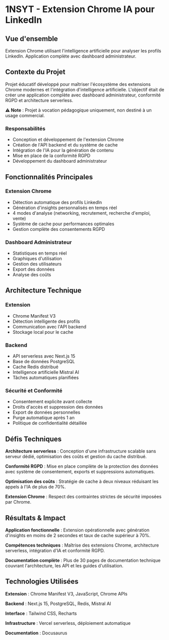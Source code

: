 # 1NSYT - Extension Chrome IA pour LinkedIn

## Vue d'ensemble

Extension Chrome utilisant l'intelligence artificielle pour analyser les profils LinkedIn. Application complète avec dashboard administrateur.

## Contexte du Projet

Projet éducatif développé pour maîtriser l'écosystème des extensions Chrome modernes et l'intégration d'intelligence artificielle. L'objectif était de créer une application complète avec dashboard administrateur, conformité RGPD et architecture serverless.

**⚠️ Note** : Projet à vocation pédagogique uniquement, non destiné à un usage commercial.

### Responsabilités
- Conception et développement de l'extension Chrome
- Création de l'API backend et du système de cache
- Intégration de l'IA pour la génération de contenu
- Mise en place de la conformité RGPD
- Développement du dashboard administrateur

## Fonctionnalités Principales

### Extension Chrome
- Détection automatique des profils LinkedIn
- Génération d'insights personnalisés en temps réel
- 4 modes d'analyse (networking, recrutement, recherche d'emploi, vente)
- Système de cache pour performances optimales
- Gestion complète des consentements RGPD

### Dashboard Administrateur
- Statistiques en temps réel
- Graphiques d'utilisation
- Gestion des utilisateurs
- Export des données
- Analyse des coûts

## Architecture Technique

### Extension
- Chrome Manifest V3
- Détection intelligente des profils
- Communication avec l'API backend
- Stockage local pour le cache

### Backend
- API serverless avec Next.js 15
- Base de données PostgreSQL
- Cache Redis distribué
- Intelligence artificielle Mistral AI
- Tâches automatiques planifiées

### Sécurité et Conformité
- Consentement explicite avant collecte
- Droits d'accès et suppression des données
- Export de données personnelles
- Purge automatique après 1 an
- Politique de confidentialité détaillée

## Défis Techniques

**Architecture serverless** : Conception d'une infrastructure scalable sans serveur dédié, optimisation des coûts et gestion du cache distribué.

**Conformité RGPD** : Mise en place complète de la protection des données avec système de consentement, exports et suppressions automatiques.

**Optimisation des coûts** : Stratégie de cache à deux niveaux réduisant les appels à l'IA de plus de 70%.

**Extension Chrome** : Respect des contraintes strictes de sécurité imposées par Chrome.

## Résultats & Impact

**Application fonctionnelle** : Extension opérationnelle avec génération d'insights en moins de 2 secondes et taux de cache supérieur à 70%.

**Compétences techniques** : Maîtrise des extensions Chrome, architecture serverless, intégration d'IA et conformité RGPD.

**Documentation complète** : Plus de 30 pages de documentation technique couvrant l'architecture, les API et les guides d'utilisation.

## Technologies Utilisées

**Extension** : Chrome Manifest V3, JavaScript, Chrome APIs

**Backend** : Next.js 15, PostgreSQL, Redis, Mistral AI

**Interface** : Tailwind CSS, Recharts

**Infrastructure** : Vercel serverless, déploiement automatique

**Documentation** : Docusaurus
